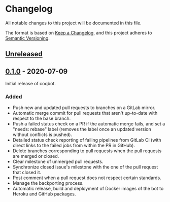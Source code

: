 # Changelog
All notable changes to this project will be documented in this file.

The format is based on [Keep a Changelog](https://keepachangelog.com/en/1.0.0/),
and this project adheres to [Semantic Versioning](https://semver.org/spec/v2.0.0.html).

## [Unreleased]

## [0.1.0] - 2020-07-09
Initial release of coqbot.

### Added
- Push new and updated pull requests to branches on a GitLab mirror.
- Automatic merge commit for pull requests that aren't up-to-date with respect to the base branch. 
- Push a failed status check on a PR if the automatic merge fails, and set a "needs: rebase" label
(removes the label once an updated version without conflicts is pushed).
- Detailed status check reporting of failing pipelines from GitLab CI
(with direct links to the failed jobs from within the PR in GitHub).
- Delete branches corresponding to pull requests when the pull requests are merged or closed.
- Clear milestone of unmerged pull requests.
- Synchronize closed issue's milestone with the one of the pull request that closed it.
- Post comment when a pull request does not respect certain standards.
- Manage the backporting process.
- Automatic release, build and deployment of Docker images of the bot to Heroku and GitHub packages.

[Unreleased]: https://github.com/coq/bot/compare/v0.1.0...HEAD
[0.1.0]: https://github.com/coq/bot/releases/tag/v0.1.0
